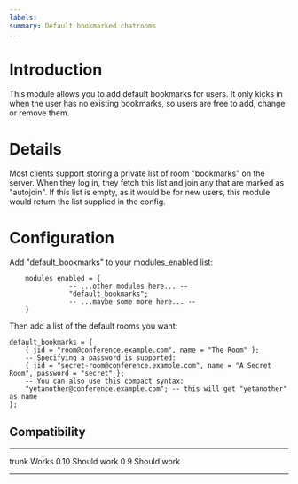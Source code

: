 ```yaml
---
labels:
summary: Default bookmarked chatrooms
...
```


Introduction
============

This module allows you to add default bookmarks for users. It only kicks
in when the user has no existing bookmarks, so users are free to add,
change or remove them.

Details
=======

Most clients support storing a private list of room "bookmarks" on the
server. When they log in, they fetch this list and join any that are
marked as "autojoin". If this list is empty, as it would be for new
users, this module would return the list supplied in the config.

Configuration
=============

Add "default\_bookmarks" to your modules\_enabled list:

        modules_enabled = {
                   -- ...other modules here... --
                   "default_bookmarks";
                   -- ...maybe some more here... --
        }

Then add a list of the default rooms you want:

    default_bookmarks = {
        { jid = "room@conference.example.com", name = "The Room" };
        -- Specifying a password is supported:
        { jid = "secret-room@conference.example.com", name = "A Secret Room", password = "secret" };
        -- You can also use this compact syntax:
        "yetanother@conference.example.com"; -- this will get "yetanother" as name
    };

Compatibility
-------------

  ------- ---------------
  trunk   Works
  0.10    Should work
  0.9     Should work
  ------- ---------------

